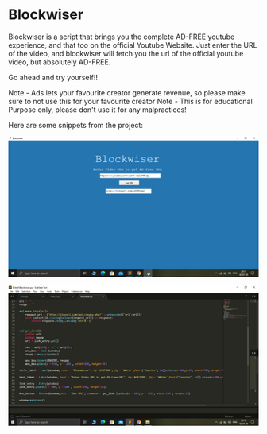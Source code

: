 # Blockwiser
Blockwiser is a script that brings you the complete AD-FREE youtube experience, and that too on the official Youtube Website. Just enter the URL of the video, and blockwiser will fetch you the url of the official youtube video, but absolutely AD-FREE. 

Go ahead and try yourself!!

Note - Ads lets your favourite creator generate revenue, so please make sure to not use this for your favourite creator
Note - This is for educational Purpose only, please don't use it for any malpractices!

Here are some snippets from the project:

![Screenshot_1](SS-1.png)

![Screenshot_2](SS-2.png)
